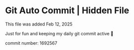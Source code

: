 # Git Auto Commit | Hidden File

This file was added Feb 12, 2025

Just for fun and keeping my daily git commit active 🤪

commit number: 1692567
